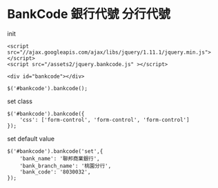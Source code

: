 # BankCode 銀行代號 分行代號

init
```
<script src="//ajax.googleapis.com/ajax/libs/jquery/1.11.1/jquery.min.js"></script>
<script src="/assets2/jquery.bankcode.js" ></script>

<div id="bankcode"></div>

$('#bankcode').bankcode();	
```

set class
```
$('#bankcode').bankcode({
	'css': ['form-control', 'form-control', 'form-control']
});	
```

set default value
```
$('#bankcode').bankcode('set',{
	'bank_name': '聯邦商業銀行',
	'bank_branch_name': '桃園分行',
	'bank_code': '8030032',
});
```
